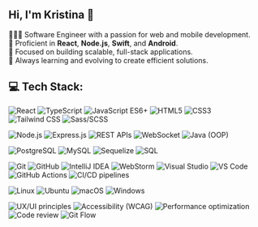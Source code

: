 ## Hi, I'm Kristina 👋

👩🏼‍💻 Software Engineer with a passion for web and mobile development.  
🌟 Proficient in **React**, **Node.js**, **Swift**, and **Android**.  
💼 Focused on building scalable, full-stack applications.  
🚀 Always learning and evolving to create efficient solutions.

## 💻 Tech Stack:

<!-- Frontend -->
![React](https://img.shields.io/badge/React-20232A?style=for-the-badge&logo=react&logoColor=61DAFB)
![TypeScript](https://img.shields.io/badge/TypeScript-007ACC?style=for-the-badge&logo=typescript&logoColor=white)
![JavaScript ES6+](https://img.shields.io/badge/JavaScript%20(ES6%2B)-323330?style=for-the-badge&logo=javascript&logoColor=F7DF1E)
![HTML5](https://img.shields.io/badge/HTML5-E34F26?style=for-the-badge&logo=html5&logoColor=white)
![CSS3](https://img.shields.io/badge/CSS3-1572B6?style=for-the-badge&logo=css3&logoColor=white)
![Tailwind CSS](https://img.shields.io/badge/Tailwind%20CSS-06B6D4?style=for-the-badge&logo=tailwindcss&logoColor=white)
![Sass/SCSS](https://img.shields.io/badge/Sass%2FSCSS-CC6699?style=for-the-badge&logo=sass&logoColor=white)

<!-- Backend & APIs -->
![Node.js](https://img.shields.io/badge/Node.js-6DA55F?style=for-the-badge&logo=node.js&logoColor=white)
![Express.js](https://img.shields.io/badge/Express.js-404D59?style=for-the-badge&logo=express&logoColor=white)
![REST APIs](https://img.shields.io/badge/REST%20APIs-FF6C37?style=for-the-badge&logo=postman&logoColor=white)
![WebSocket](https://img.shields.io/badge/WebSocket-4E9CAF?style=for-the-badge)
![Java (OOP)](https://img.shields.io/badge/Java%20(OOP)-ED8B00?style=for-the-badge&logo=openjdk&logoColor=white)

<!-- Databases & ORM -->
![PostgreSQL](https://img.shields.io/badge/PostgreSQL-316192?style=for-the-badge&logo=postgresql&logoColor=white)
![MySQL](https://img.shields.io/badge/MySQL-4479A1?style=for-the-badge&logo=mysql&logoColor=white)
![Sequelize](https://img.shields.io/badge/Sequelize-3C76C3?style=for-the-badge&logo=sequelize&logoColor=white)
![SQL](https://img.shields.io/badge/SQL-025E8C?style=for-the-badge)

<!-- Tools & CI/CD -->
![Git](https://img.shields.io/badge/Git-F05032?style=for-the-badge&logo=git&logoColor=white)
![GitHub](https://img.shields.io/badge/GitHub-121011?style=for-the-badge&logo=github&logoColor=white)
![IntelliJ IDEA](https://img.shields.io/badge/IntelliJ%20IDEA-000000?style=for-the-badge&logo=intellijidea&logoColor=white)
![WebStorm](https://img.shields.io/badge/WebStorm-000000?style=for-the-badge&logo=webstorm&logoColor=white)
![Visual Studio](https://img.shields.io/badge/Visual%20Studio-5C2D91?style=for-the-badge&logo=visualstudio&logoColor=white)
![VS Code](https://img.shields.io/badge/VS%20Code-007ACC?style=for-the-badge&logo=visualstudiocode&logoColor=white)
![GitHub Actions](https://img.shields.io/badge/GitHub%20Actions-2088FF?style=for-the-badge&logo=githubactions&logoColor=white)
![CI/CD pipelines](https://img.shields.io/badge/CI%2FCD%20pipelines-0A66C2?style=for-the-badge)

<!-- Environments -->
![Linux](https://img.shields.io/badge/Linux-FCC624?style=for-the-badge&logo=linux&logoColor=000)
![Ubuntu](https://img.shields.io/badge/Ubuntu-E95420?style=for-the-badge&logo=ubuntu&logoColor=white)
![macOS](https://img.shields.io/badge/macOS-000000?style=for-the-badge&logo=apple&logoColor=white)
![Windows](https://img.shields.io/badge/Windows-0078D6?style=for-the-badge&logo=windows&logoColor=white)

<!-- UX & Practices -->
![UX/UI principles](https://img.shields.io/badge/UX%2FUI%20principles-6E44FF?style=for-the-badge)
![Accessibility (WCAG)](https://img.shields.io/badge/Accessibility%20(WCAG)-0A66C2?style=for-the-badge&logo=w3c&logoColor=white)
![Performance optimization](https://img.shields.io/badge/Performance%20optimization-0F9D58?style=for-the-badge)
![Code review](https://img.shields.io/badge/Code%20review-3949AB?style=for-the-badge)
![Git Flow](https://img.shields.io/badge/Git%20Flow-FF4081?style=for-the-badge)
